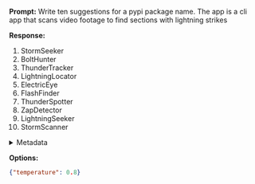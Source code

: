 **Prompt:**
Write ten suggestions for a pypi package name. The app is a cli app that scans video footage to find sections with lightning strikes

**Response:**
1. StormSeeker
2. BoltHunter
3. ThunderTracker
4. LightningLocator
5. ElectricEye
6. FlashFinder
7. ThunderSpotter
8. ZapDetector
9. LightningSeeker
10. StormScanner

<details><summary>Metadata</summary>

- Duration: 2529 ms
- Datetime: 2023-08-27T08:10:37.546110
- Model: gpt-3.5-turbo-0613

</details>

**Options:**
```json
{"temperature": 0.8}
```

